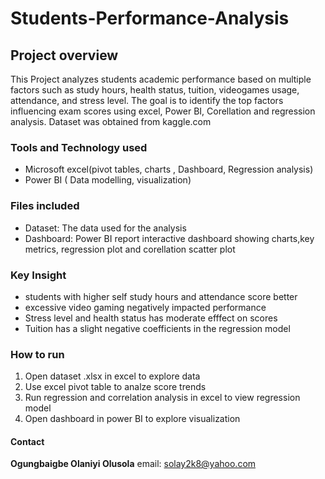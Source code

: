 # Students-Performance-Analysis
## Project overview
This Project analyzes students academic performance based on multiple factors such as study hours, health status, tuition, videogames usage, attendance, and stress level. The goal is to identify the top factors influencing exam scores using excel, Power BI, Corellation and regression analysis. Dataset was obtained from kaggle.com 
### Tools and Technology used
- Microsoft excel(pivot tables, charts , Dashboard, Regression analysis)
- Power BI ( Data modelling, visualization)
### Files included
- Dataset: The data used for the analysis
- Dashboard: Power BI report interactive dashboard showing charts,key metrics, regression plot and corellation scatter plot
### Key Insight
- students with higher self study hours and attendance score better
- excessive video gaming negatively impacted performance
- Stress level and health status has moderate efffect on scores
- Tuition has a slight negative coefficients in the regression model
### How to run
1. Open dataset .xlsx in excel to explore data
2. Use excel pivot table to analze score trends
3. Run regression and correlation analysis in excel to view regression model
4. Open dashboard in power BI to explore visualization
#### Contact
**Ogungbaigbe Olaniyi Olusola**
email: solay2k8@yahoo.com
